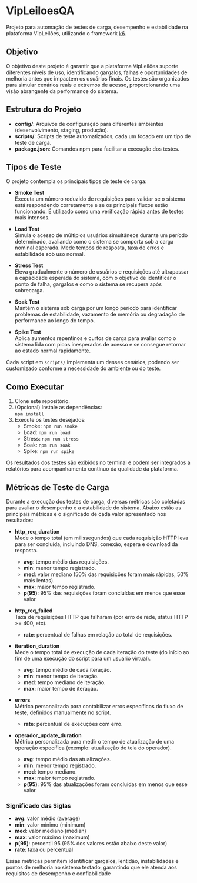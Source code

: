 # VipLeiloesQA

Projeto para automação de testes de carga, desempenho e estabilidade na plataforma VipLeilões, utilizando o framework [k6](https://k6.io/).

## Objetivo

O objetivo deste projeto é garantir que a plataforma VipLeilões suporte diferentes níveis de uso, identificando gargalos, falhas e oportunidades de melhoria antes que impactem os usuários finais. Os testes são organizados para simular cenários reais e extremos de acesso, proporcionando uma visão abrangente da performance do sistema.

## Estrutura do Projeto

- **config/**: Arquivos de configuração para diferentes ambientes (desenvolvimento, staging, produção).
- **scripts/**: Scripts de teste automatizados, cada um focado em um tipo de teste de carga.
- **package.json**: Comandos npm para facilitar a execução dos testes.

## Tipos de Teste

O projeto contempla os principais tipos de teste de carga:

- **Smoke Test**  
  Executa um número reduzido de requisições para validar se o sistema está respondendo corretamente e se os principais fluxos estão funcionando. É utilizado como uma verificação rápida antes de testes mais intensos.

- **Load Test**  
  Simula o acesso de múltiplos usuários simultâneos durante um período determinado, avaliando como o sistema se comporta sob a carga nominal esperada. Mede tempos de resposta, taxa de erros e estabilidade sob uso normal.

- **Stress Test**  
  Eleva gradualmente o número de usuários e requisições até ultrapassar a capacidade esperada do sistema, com o objetivo de identificar o ponto de falha, gargalos e como o sistema se recupera após sobrecarga.

- **Soak Test**  
  Mantém o sistema sob carga por um longo período para identificar problemas de estabilidade, vazamento de memória ou degradação de performance ao longo do tempo.

- **Spike Test**  
  Aplica aumentos repentinos e curtos de carga para avaliar como o sistema lida com picos inesperados de acesso e se consegue retornar ao estado normal rapidamente.

Cada script em `scripts/` implementa um desses cenários, podendo ser customizado conforme a necessidade do ambiente ou do teste.

## Como Executar

1. Clone este repositório.
2. (Opcional) Instale as dependências:  
   `npm install`
3. Execute os testes desejados:
   - Smoke: `npm run smoke`
   - Load: `npm run load`
   - Stress: `npm run stress`
   - Soak: `npm run soak`
   - Spike: `npm run spike`

Os resultados dos testes são exibidos no terminal e podem ser integrados a relatórios para acompanhamento contínuo da qualidade da plataforma.

## Métricas de Teste de Carga

Durante a execução dos testes de carga, diversas métricas são coletadas para avaliar o desempenho e a estabilidade do sistema. Abaixo estão as principais métricas e o significado de cada valor apresentado nos resultados:

- **http_req_duration**  
  Mede o tempo total (em milissegundos) que cada requisição HTTP leva para ser concluída, incluindo DNS, conexão, espera e download da resposta.  
  - **avg**: tempo médio das requisições.
  - **min**: menor tempo registrado.
  - **med**: valor mediano (50% das requisições foram mais rápidas, 50% mais lentas).
  - **max**: maior tempo registrado.
  - **p(95)**: 95% das requisições foram concluídas em menos que esse valor.

- **http_req_failed**  
  Taxa de requisições HTTP que falharam (por erro de rede, status HTTP >= 400, etc).  
  - **rate**: percentual de falhas em relação ao total de requisições.

- **iteration_duration**  
  Mede o tempo total de execução de cada iteração do teste (do início ao fim de uma execução do script para um usuário virtual).  
  - **avg**: tempo médio de cada iteração.
  - **min**: menor tempo de iteração.
  - **med**: tempo mediano de iteração.
  - **max**: maior tempo de iteração.

- **errors**  
  Métrica personalizada para contabilizar erros específicos do fluxo de teste, definidos manualmente no script.  
  - **rate**: percentual de execuções com erro.

- **operador_update_duration**  
  Métrica personalizada para medir o tempo de atualização de uma operação específica (exemplo: atualização de tela do operador).  
  - **avg**: tempo médio das atualizações.
  - **min**: menor tempo registrado.
  - **med**: tempo mediano.
  - **max**: maior tempo registrado.
  - **p(95)**: 95% das atualizações foram concluídas em menos que esse valor.

### Significado das Siglas

- **avg**: valor médio (average)
- **min**: valor mínimo (minimum)
- **med**: valor mediano (median)
- **max**: valor máximo (maximum)
- **p(95)**: percentil 95 (95% dos valores estão abaixo deste valor)
- **rate**: taxa ou percentual

Essas métricas permitem identificar gargalos, lentidão, instabilidades e pontos de melhoria no sistema testado, garantindo que ele atenda aos requisitos de desempenho e confiabilidade
